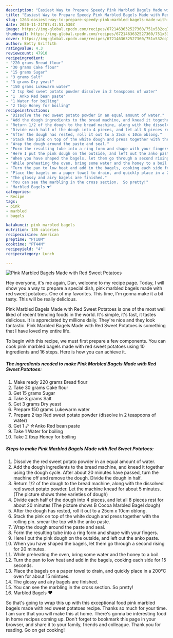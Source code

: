 ```yaml
---
description: "Easiest Way to Prepare Speedy Pink Marbled Bagels Made with Red Sweet Potatoes"
title: "Easiest Way to Prepare Speedy Pink Marbled Bagels Made with Red Sweet Potatoes"
slug: 1263-easiest-way-to-prepare-speedy-pink-marbled-bagels-made-with-red-sweet-potatoes
date: 2020-11-21T07:41:51.530Z
image: https://img-global.cpcdn.com/recipes/6721463632527360/751x532cq70/pink-marbled-bagels-made-with-red-sweet-potatoes-recipe-main-photo.jpg
thumbnail: https://img-global.cpcdn.com/recipes/6721463632527360/751x532cq70/pink-marbled-bagels-made-with-red-sweet-potatoes-recipe-main-photo.jpg
cover: https://img-global.cpcdn.com/recipes/6721463632527360/751x532cq70/pink-marbled-bagels-made-with-red-sweet-potatoes-recipe-main-photo.jpg
author: Betty Griffith
ratingvalue: 4.3
reviewcount: 47910
recipeingredient:
- "220 grams Bread flour"
- "30 grams Cake flour"
- "15 grams Sugar"
- "3 grams Salt"
- "3 grams Dry yeast"
- "150 grams Lukewarm water"
- "2 tsp Red sweet potato powder dissolve in 2 teaspoons of water"
- "1  Anko Red bean paste"
- "1 Water for boiling"
- "2 tbsp Honey for boiling"
recipeinstructions:
- "Dissolve the red sweet potato powder in an equal amount of water."
- "Add the dough ingredients to the bread machine, and knead it together using the dough cycle.  After about 20 minutes have passed, turn the machine off and remove the dough.  Divide the dough in half."
- "Return 1/2 of the dough to the bread machine, along with the dissolved red sweet potato powder.  Let the machine knead for about 5 minutes. (The picture shows three varieties of dough)"
- "Divide each half of the dough into 4 pieces, and let all 8 pieces rest for about 20 minutes (The picture shows B Cocoa Marbled Bagel dough)"
- "After the dough has rested, roll it out to a 25cm x 10cm oblong."
- "Stack the pink on top of the white dough and press together with the rolling pin.  smear the top with the anko paste."
- "Wrap the dough around the paste and seal."
- "Form the resulting tube into a ring form and shape with your fingers."
- "Here I put the pink dough on the outside, and left out the anko paste."
- "When you have shaped the bagels, let them go through a second rising for 20 minutes."
- "While preheating the oven, bring some water and the honey to a boil."
- "Turn the pan to low heat and add in the bagels, cooking each side for 15 seconds."
- "Place the bagels on a paper towel to drain, and quickly place in a 200°C oven for about 15 mintues."
- "The glossy and airy bagels are finished."
- "You can see the marbling in the cross section.  So pretty!"
- "Marbled Bagels ♥"
categories:
- Recipe
tags:
- pink
- marbled
- bagels

katakunci: pink marbled bagels 
nutrition: 186 calories
recipecuisine: American
preptime: "PT10M"
cooktime: "PT44M"
recipeyield: "4"
recipecategory: Lunch

---
```



![Pink Marbled Bagels Made with Red Sweet Potatoes](https://img-global.cpcdn.com/recipes/6721463632527360/751x532cq70/pink-marbled-bagels-made-with-red-sweet-potatoes-recipe-main-photo.jpg)

Hey everyone, it's me again, Dan, welcome to my recipe page. Today, I will show you a way to prepare a special dish, pink marbled bagels made with red sweet potatoes. One of my favorites. This time, I'm gonna make it a bit tasty. This will be really delicious.

Pink Marbled Bagels Made with Red Sweet Potatoes is one of the most well liked of recent trending foods in the world. It's simple, it's fast, it tastes delicious. It is appreciated by millions daily. They're nice and they look fantastic. Pink Marbled Bagels Made with Red Sweet Potatoes is something that I have loved my entire life.




To begin with this recipe, we must first prepare a few components. You can cook pink marbled bagels made with red sweet potatoes using 10 ingredients and 16 steps. Here is how you can achieve it.

<!--inarticleads1-->

##### The ingredients needed to make Pink Marbled Bagels Made with Red Sweet Potatoes:

1. Make ready 220 grams Bread flour
1. Take 30 grams Cake flour
1. Get 15 grams Sugar
1. Take 3 grams Salt
1. Get 3 grams Dry yeast
1. Prepare 150 grams Lukewarm water
1. Prepare 2 tsp Red sweet potato powder (dissolve in 2 teaspoons of water)
1. Get 1 ♪ ☆Anko Red bean paste
1. Take 1 Water for boiling
1. Take 2 tbsp Honey for boiling




<!--inarticleads2-->

##### Steps to make Pink Marbled Bagels Made with Red Sweet Potatoes:

1. Dissolve the red sweet potato powder in an equal amount of water.
1. Add the dough ingredients to the bread machine, and knead it together using the dough cycle.  After about 20 minutes have passed, turn the machine off and remove the dough.  Divide the dough in half.
1. Return 1/2 of the dough to the bread machine, along with the dissolved red sweet potato powder.  Let the machine knead for about 5 minutes. (The picture shows three varieties of dough)
1. Divide each half of the dough into 4 pieces, and let all 8 pieces rest for about 20 minutes (The picture shows B Cocoa Marbled Bagel dough)
1. After the dough has rested, roll it out to a 25cm x 10cm oblong.
1. Stack the pink on top of the white dough and press together with the rolling pin.  smear the top with the anko paste.
1. Wrap the dough around the paste and seal.
1. Form the resulting tube into a ring form and shape with your fingers.
1. Here I put the pink dough on the outside, and left out the anko paste.
1. When you have shaped the bagels, let them go through a second rising for 20 minutes.
1. While preheating the oven, bring some water and the honey to a boil.
1. Turn the pan to low heat and add in the bagels, cooking each side for 15 seconds.
1. Place the bagels on a paper towel to drain, and quickly place in a 200°C oven for about 15 mintues.
1. The glossy and airy bagels are finished.
1. You can see the marbling in the cross section.  So pretty!
1. Marbled Bagels ♥




So that's going to wrap this up with this exceptional food pink marbled bagels made with red sweet potatoes recipe. Thanks so much for your time. I am sure that you will make this at home. There's gonna be interesting food in home recipes coming up. Don't forget to bookmark this page in your browser, and share it to your family, friends and colleague. Thank you for reading. Go on get cooking!
